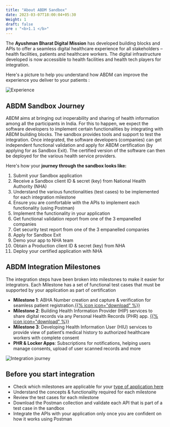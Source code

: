 ```yaml
---
title: "About ABDM Sandbox"
date: 2023-03-07T18:00:04+05:30
Weight: 1
draft: false
pre : "<b>1.1 </b>"
---
```



The **Ayushman Bharat Digital Mission** has developed building blocks and APIs to offer a seamless digital healthcare experience for all stakeholders – health facilities, patients and healthcare workers. The digital infrastructure developed is now accessible to health facilities and health tech players for integration.

Here's a picture to help you understand how ABDM can improve the experience you deliver to your patients :

![Experience](../experience.png)

## ABDM Sandbox Journey

ABDM aims at bringing out inoperability and sharing of health information among all the participants in India. For this to happen, we expect the software developers to implement certain functionalities by integrating with ABDM building blocks.
The sandbox provides tools and support to test the integration. Once integrated, the software developers (companies) can get independent functional validation and apply for ABDM certification (by applying for as Sandbox Exit).
The certified version of the software can then be deployed for the various health service providers.

Here's how your **journey through the sandbox looks like:**

1. Submit your Sandbox application
2. Receive a Sandbox client ID & secret (key) from National Health Authority (NHA)
3. Understand the various functionalities (test cases) to be implemented for each integration milestone
4. Ensure you are comfortable with the APIs to implement each functionality (using Postman)
5. Implement the functionality in your application
6. Get functional validation report from one of the 3 empanelled companies
7. Get security test report from one of the 3 empanelled companies
8. Apply for Sandbox Exit
9. Demo your app to NHA team
10. Obtain a Production client ID & secret (key) from NHA
11. Deploy your certified application with NHA


## ABDM Integration Milestones
The integration steps have been broken into milestones to make it easier for integrators. Each Milestone has a set of functional test cases that must be supported by your application as part of certification
- **Milestone 1**: ABHA Number creation and capture & verification for seamless patient registration.[{{% icon icon="download" %}}](https://sandbox.abdm.gov.in/documents/ABHA_APIs.xlsx)
- **Milestone 2**: Building Health Information Provider (HIP) services to share digital records via any Personal Health Records (PHR) app. [{{% icon icon="download" %}}](https://sandbox.abdm.gov.in/documents/Milestone_M2_APIs.xlsx)
- **Milestone 3**: Developing Health Information User (HIU) services to provide view of patient’s medical history to authorized healthcare workers with complete consent
- **PHR & Locker Apps**: Subscriptions for notifications, helping users manage consents, upload of user scanned records and more 

![Integration journey](../sandbox-integration-journey.jpeg)

## Before you start integration

- Check which milestones are applicable for your [type of application here](/abdm-docs/1-basics/making_your_app_abdm_compliant/)
- Understand the concepts & functionality required for each milestone
- Review the test cases for each milestone
- Download the Postman collection and validate each API that is part of a test case in the sandbox
- Integrate the APIs with your application only once you are confident on how it works using Postman 

